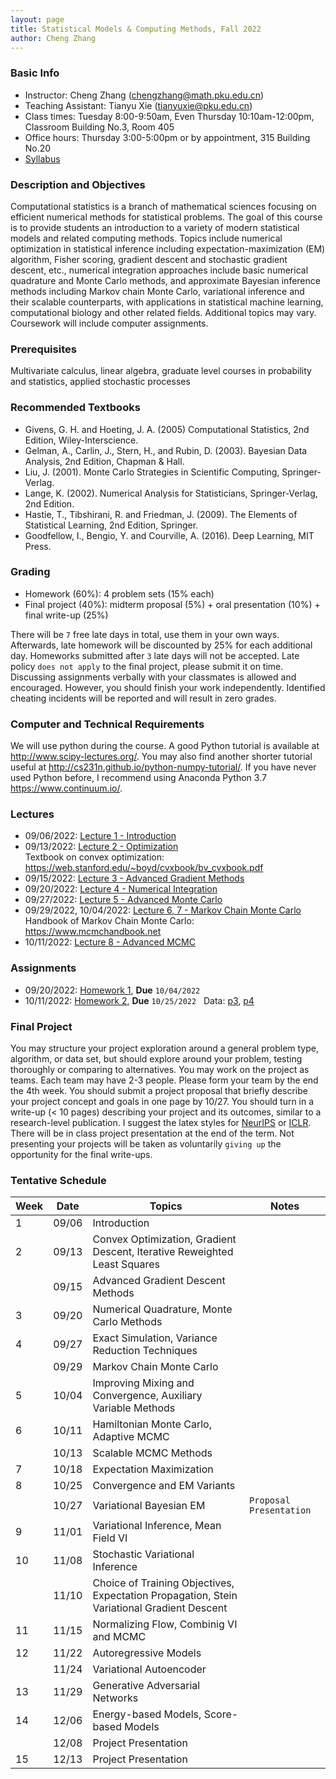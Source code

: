 ```yaml
---
layout: page
title: Statistical Models & Computing Methods, Fall 2022
author: Cheng Zhang
---
```



### Basic Info
- Instructor: Cheng Zhang (<chengzhang@math.pku.edu.cn>)
- Teaching Assistant: Tianyu Xie (<tianyuxie@pku.edu.cn>)
- Class times: Tuesday 8:00-9:50am, Even Thursday 10:10am-12:00pm, Classroom Building No.3, Room 405  
- Office hours: Thursday 3:00-5:00pm or by appointment, 315 Building No.20
- [Syllabus]({{sites.baseurl}}/courses/Syllabus-smcm-f22.pdf)
  
### Description and Objectives
Computational statistics is a branch of mathematical sciences focusing on efficient numerical methods for statistical problems. The goal of this course is to provide students an introduction to a variety of modern statistical models and related computing methods. Topics include numerical optimization in statistical inference including expectation-maximization (EM) algorithm, Fisher scoring, gradient descent and stochastic gradient descent, etc., numerical integration approaches include basic numerical quadrature and Monte Carlo methods, and approximate Bayesian inference methods including Markov chain Monte Carlo, variational inference and their scalable counterparts, with applications in statistical machine learning, computational biology and other related fields. Additional topics may vary. Coursework will include computer assignments.

### Prerequisites
Multivariate calculus, linear algebra, graduate level courses in probability and statistics, applied stochastic processes

### Recommended Textbooks
- Givens, G. H. and Hoeting, J. A. (2005) Computational Statistics, 2nd Edition, Wiley-Interscience.
- Gelman, A., Carlin, J., Stern, H., and Rubin, D. (2003). Bayesian Data Analysis, 2nd Edition, Chapman & Hall.
- Liu, J. (2001). Monte Carlo Strategies in Scientific Computing, Springer-Verlag.
- Lange, K. (2002). Numerical Analysis for Statisticians, Springer-Verlag, 2nd Edition.
- Hastie, T., Tibshirani, R. and Friedman, J. (2009). The Elements of Statistical Learning, 2nd Edition, Springer.
- Goodfellow, I., Bengio, Y. and Courville, A. (2016). Deep Learning, MIT Press.

### Grading
- Homework (60%): 4 problem sets (15% each)
- Final project (40%): midterm proposal (5%) + oral presentation (10%) + final write-up (25%)

There will be `7` free late days in total, use them in your own ways. Afterwards, late homework will be discounted by 25% for each additional day. Homeworks submitted after `3` late days will not be accepted. Late policy `does not apply` to the final project, please submit it on time. Discussing assignments verbally with your classmates is allowed and encouraged. However, you should finish your work independently. Identified cheating incidents will be reported and will result in zero grades.

### Computer and Technical Requirements

We will use python during the course. A good Python tutorial is available at <http://www.scipy-lectures.org/>. You may also find another shorter tutorial useful at <http://cs231n.github.io/python-numpy-tutorial/>. If you have never used Python before, I recommend using Anaconda Python 3.7 <https://www.continuum.io/>.

### Lectures
- 09/06/2022: [Lecture 1 - Introduction]({{sites.baseurl}}/static/slides/smcm_fall22/lec01.pdf)
- 09/13/2022: [Lecture 2 - Optimization]({{sites.baseurl}}/static/slides/smcm_fall22/lec02.pdf)   
  Textbook on convex optimization: <https://web.stanford.edu/~boyd/cvxbook/bv_cvxbook.pdf> 
- 09/15/2022: [Lecture 3 - Advanced Gradient Methods]({{sites.baseurl}}/static/slides/smcm_fall22/lec03.pdf) 
- 09/20/2022: [Lecture 4 - Numerical Integration]({{sites.baseurl}}/static/slides/smcm_fall22/lec04.pdf)
- 09/27/2022: [Lecture 5 - Advanced Monte Carlo]({{sites.baseurl}}/static/slides/smcm_fall22/lec05.pdf) 
- 09/29/2022, 10/04/2022: [Lecture 6, 7 - Markov Chain Monte Carlo]({{sites.baseurl}}/static/slides/smcm_fall22/lec0607.pdf)  
  Handbook of Markov Chain Monte Carlo: <https://www.mcmchandbook.net>  
- 10/11/2022: [Lecture 8 - Advanced MCMC]({{sites.baseurl}}/static/slides/smcm_fall22/lec08.pdf)

### Assignments
- 09/20/2022: [Homework 1]({{sites.baseurl}}/static/slides/smcm_fall22/hw01.pdf), **Due** `10/04/2022`
- 10/11/2022: [Homework 2]({{sites.baseurl}}/static/slides/smcm_fall22/hw02.pdf), **Due** `10/25/2022` &nbsp; Data: [p3]({{sites.baseurl}}/static/datasets/probit_data.npy), [p4]({{sites.baseurl}}/static/datasets/mcs_hw2_p3_data.npy) 



### Final Project
You may structure your project exploration around a general problem type, algorithm, or data set, but should explore around your problem, testing thoroughly or comparing to alternatives. You may work on the project as teams. Each team may have 2-3 people. Please form your team by the end the 4th week. You should submit a project proposal that briefly describe your project concept and goals in one page by 10/27. You should turn in a write-up (< 10 pages) describing your project and its outcomes, similar to a research-level publication. I suggest the latex styles for [NeurIPS](https://nips.cc/Conferences/2019/PaperInformation/StyleFiles) or [ICLR](https://iclr.cc/Conferences/2019/CallForPapers). There will be in class project presentation at the end of the term. Not presenting your projects will be taken as voluntarily `giving up` the opportunity for the final write-ups.



### Tentative Schedule

| Week  | Date | Topics       |    Notes   |
| ----- |------| -----        |   -----    |
| 1     |09/06 | Introduction |            |
| 2     |09/13 | Convex Optimization, Gradient Descent, Iterative Reweighted Least Squares|   |
|       |09/15 | Advanced Gradient Descent Methods |      |
| 3     |09/20 | Numerical Quadrature, Monte Carlo Methods|  <!--PS1 out, due 10/14-->
| 4     |09/27 | Exact Simulation, Variance Reduction Techniques|    |
|       |09/29 | Markov Chain Monte Carlo |     |
| 5     |10/04 | Improving Mixing and Convergence, Auxiliary Variable Methods |   |
| 6     |10/11 | Hamiltonian Monte Carlo, Adaptive MCMC|       <!--PS2 out, due 10/23-->
|       |10/13 | Scalable MCMC Methods|     |
| 7     |10/18 | Expectation Maximization |       |
| 8     |10/25 | Convergence and EM Variants |         |
|       |10/27 | Variational Bayesian EM |  `Proposal Presentation`
| 9     |11/01 | Variational Inference, Mean Field VI |        
| 10    |11/08 | Stochastic Variational Inference |      |
|       |11/10 | Choice of Training Objectives, Expectation Propagation, Stein Variational Gradient Descent |      |
| 11    |11/15 | Normalizing Flow, Combinig VI and MCMC |        
| 12    |11/22 | Autoregressive Models |          |
|       |11/24 | Variational Autoencoder |       |
| 13    |11/29 | Generative Adversarial Networks  |    |
| 14    |12/06 | Energy-based Models, Score-based Models |     |
|       |12/08 | Project Presentation  |     |
| 15    |12/13 | Project Presentation  |    |